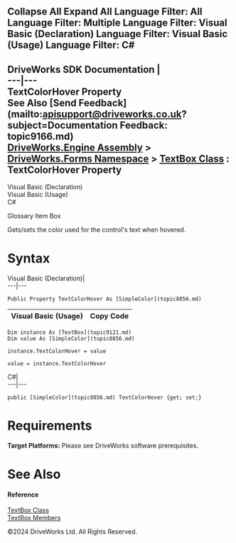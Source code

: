        

 Collapse All Expand All  Language Filter: All  Language Filter: Multiple  Language Filter: Visual Basic (Declaration) Language Filter: Visual Basic (Usage) Language Filter: C#  
---  
DriveWorks SDK Documentation  |   
---|---  
TextColorHover Property   
See Also [Send Feedback](mailto:apisupport@driveworks.co.uk?subject=Documentation Feedback: topic9166.md)  
[DriveWorks.Engine Assembly](topic2156.md) > [DriveWorks.Forms Namespace](topic7266.md) > [TextBox Class](topic9121.md) : TextColorHover Property  
---  
  
Visual Basic (Declaration)    
Visual Basic (Usage)    
C# 

Glossary Item Box

Gets/sets the color used for the control's text when hovered. 

# Syntax

Visual Basic (Declaration)|   
---|---  
      
    
    Public Property TextColorHover As [SimpleColor](topic8856.md)  
  
Visual Basic (Usage)| Copy Code  
---|---  
      
    
    Dim instance As [TextBox](topic9121.md)
    Dim value As [SimpleColor](topic8856.md)
     
    instance.TextColorHover = value
     
    value = instance.TextColorHover  
  
C#|   
---|---  
      
    
    public [SimpleColor](topic8856.md) TextColorHover {get; set;}  
  
# Requirements

**Target Platforms:** Please see DriveWorks software prerequisites.

# See Also

#### Reference

[TextBox Class](topic9121.md)   
[TextBox Members](topic9122.md)

©2024 DriveWorks Ltd. All Rights Reserved.
